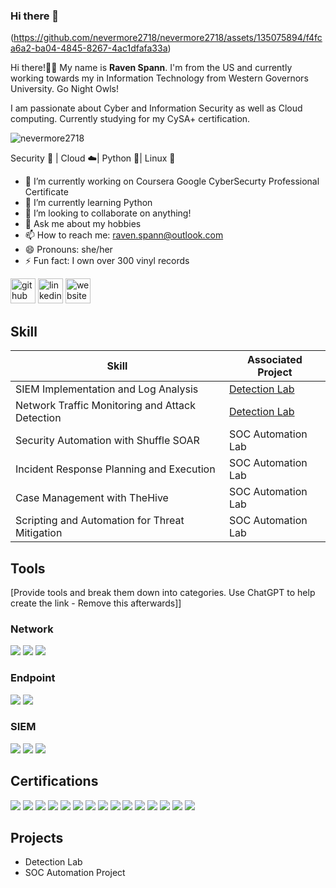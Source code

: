 ### Hi there 👋

(https://github.com/nevermore2718/nevermore2718/assets/135075894/f4fca6a2-ba04-4845-8267-4ac1dfafa33a)

Hi there!👋🏻 My name is **Raven Spann**. I'm from the US and currently working towards my in Information Technology from Western Governors University. Go Night Owls!

I am passionate about Cyber and Information Security as well as Cloud computing. Currently studying for my CySA+ certification.

![nevermore2718](https://github.com/nevermore2718/nevermore2718/assets/135075894/6c05976b-efd8-4018-9899-a4371723c829)

Security :closed_lock_with_key: | Cloud :cloud:| Python :snake:| Linux :penguin:

- 🔭 I’m currently working on Coursera Google CyberSecurty Professional Certificate
- 🌱 I’m currently learning Python
- 👯 I’m looking to collaborate on anything!
- 💬 Ask me about my hobbies
- 📫 How to reach me: raven.spann@outlook.com
- 😄 Pronouns: she/her
- ⚡ Fun fact: I own over 300 vinyl records
  
[<img src='https://cdn.jsdelivr.net/npm/simple-icons@3.0.1/icons/github.svg' alt='github' height='40'>](https://github.com/nevermore2718) [<img src='https://cdn.jsdelivr.net/npm/simple-icons@3.0.1/icons/linkedin.svg' alt='linkedin' height='40'>](https://www.linkedin.com/in/ravenspann/) [<img src='https://cdn.jsdelivr.net/npm/simple-icons@3.0.1/icons/icloud.svg' alt='website' height='40'>](nevermore2718.github.io) 

## Skill
| Skill                                         | Associated Project         |
|-----------------------------------------------|----------------------------|
| SIEM Implementation and Log Analysis          | <a href="https://google.com">Detection Lab</a>|
| Network Traffic Monitoring and Attack Detection | <a href="https://google.com">Detection Lab</a>|
| Security Automation with Shuffle SOAR         | SOC Automation Lab|
| Incident Response Planning and Execution      | SOC Automation Lab|
| Case Management with TheHive                  | SOC Automation Lab|
| Scripting and Automation for Threat Mitigation | SOC Automation Lab|

## Tools
[Provide tools and break them down into categories. Use ChatGPT to help create the link - Remove this afterwards]]

### Network
<div>
    <img src="https://img.shields.io/badge/-Wireshark-1679A7?&style=for-the-badge&logo=Wireshark&logoColor=white" />
    <img src="https://img.shields.io/badge/-Suricata-EF3B2D?&style=for-the-badge&logo=Suricata&logoColor=white" />
    <img src="https://img.shields.io/badge/-Zeek-777BB4?&style=for-the-badge&logo=Zeek&logoColor=white" />
</div>

### Endpoint
<div>
    <img src="https://img.shields.io/badge/-Microsoft_Defender_for_Endpoint-00A4EF?&style=for-the-badge&logo=Microsoft&logoColor=white" />
    <img src="https://img.shields.io/badge/-Velociraptor-4B275F?&style=for-the-badge&logo=Velociraptor&logoColor=white" />
</div>

### SIEM
<div>
    <img src="https://img.shields.io/badge/-Microsoft_Sentinel-0078D4?&style=for-the-badge&logo=Microsoft&logoColor=white" />
    <img src="https://img.shields.io/badge/-Splunk-000000?&style=for-the-badge&logo=Splunk&logoColor=white" />
    <img src="https://img.shields.io/badge/-Elastic-005571?&style=for-the-badge&logo=Elastic&logoColor=white" />
</div>

## Certifications
<div>
<img src="https://img.shields.io/badge/-Security%2B-FF0000?&style=for-the-badge&logo=CompTIA&logoColor=white" />
<img src="https://img.shields.io/badge/-Network%2B-007ACC?&style=for-the-badge&logo=CompTIA&logoColor=white" />
<img src="https://img.shields.io/badge/-A%2B-4D4D4D?&style=for-the-badge&logo=CompTIA&logoColor=white" />
<img src="https://img.shields.io/badge/-CySA%2B-c7135b?&style=for-the-badge&logo=CompTIA&logoColor=white" />
<img src="https://img.shields.io/badge/-Linux%2B-a3cd3f?&style=for-the-badge&logo=CompTIA&logoColor=white" />
<img src="https://img.shields.io/badge/-Cloud_Essentials%2B-ff7e38?&style=for-the-badge&logo=CompTIA&logColor=white" />
<img src="https://img.shields.io/badge/-Project%2B-f23390?&style=for-the-badge&logo=CompTIA&logoColor=white" />
<img src="https://img.shields.io/badge/-IT_Support_Professional-00bfff?&style=for-the-badge&logo=Google&logoColor=white" />
<img src="https://img.shields.io/badge/-Cybersecurity_Professional-008000?&style=for-the-badge&logo=Google&logoColor=white" />
<img src="https://img.shields.io/badge/-ITILv4-470d7d?&style=for-the-badge&logo=AXELOS&logoColor=white" />
<img src="https://img.shields.io/badge/-CIW_User_Interface_Designer-ffff00?&style=for-the-badge&" />
<img src="https://img.shields.io/badge/-CIW_Advanced_HTML5_CC3_Specialist-ba55d3?&style=for-the-badge" />
<img src="https://img.shields.io/badge/-CIW_Site_Development_Associate-b22222?&style=for-the-badge" />

<img src="https://img.shields.io/badge/-Azure_Fundamentals-00008b?&style=for-the-badge&logo=Microsoft&logoColor=white" />
<img src="https://img.shields.io/badge/-Security_Compliance_and_Identity_Fundamentals-00008b?&style=for-the-badge&logo=Microsoft&logoColor=white" />

## Projects
- Detection Lab
- SOC Automation Project
